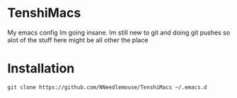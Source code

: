 # TenshiMacs
My emacs config
Im going insane. Im still new to git and doing git pushes so alot of the stuff here might be all other the place

# Installation
````
git clone https://github.com/NNeedlemouse/TenshiMacs ~/.emacs.d
````
